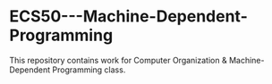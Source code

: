 # ECS50---Machine-Dependent-Programming
This repository contains work for Computer Organization & Machine-Dependent Programming class.